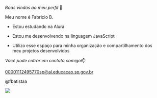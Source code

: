 
*Boas vindas ao meu perfil* 🧡

Meu nome é Fabricio B.

- Estou estudando na Alura

- Estou me desenvolvendo na linguagem JavaScript

- Utilizo esse espaço para minha organização e compartilhamento dos meu projetos desenvolvidos


*Você pode entrar em contato comigo*📫

00001112495770sp@al.educacao.sp.gov.br

@fbatistaa






![](https://1.bp.blogspot.com/--o_TmvpIytg/U_IEJU6FseI/AAAAAAAAKrc/Fk9_U_2NOTE/s1600/Charmander%2B1.gif)
